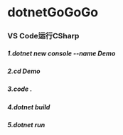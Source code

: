 # dotnetGoGoGo
### VS Code运行CSharp
##### 1.dotnet new console --name Demo
##### 2.cd Demo
##### 3.code .
##### 4.dotnet build
##### 5.dotnet run
